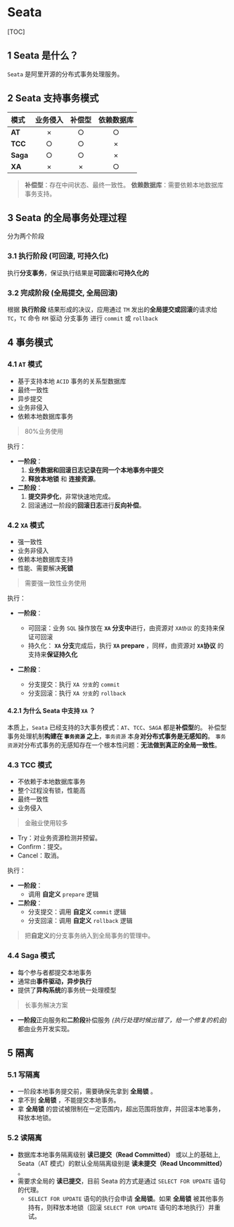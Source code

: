 # Seata

[TOC]

## 1 Seata 是什么？

`Seata` 是阿里开源的分布式事务处理服务。

## 2 Seata 支持事务模式

| 模式     | 业务侵入 | 补偿型 | 依赖数据库 |
| :------- | :------: | :----: | :--------: |
| **AT**   |    ×     |   ○    |     ○      |
| **TCC**  |    ○     |   ○    |     ×      |
| **Saga** |    ○     |   ○    |     ×      |
| **XA**   |    ×     |   ×    |     ○      |

>**补偿型**：存在中间状态、最终一致性。
>**依赖数据库**：需要依赖本地数据库事务支持。

## 3 Seata 的全局事务处理过程

分为两个阶段

### 3.1 执行阶段 (可回滚, 可持久化)

执行**分支事务**，保证执行结果是**可回滚**和**可持久化的**

### 3.2 完成阶段 (全局提交, 全局回滚)

根据 **执行阶段** 结果形成的决议，应用通过 `TM` 发出的**全局提交或回滚**的请求给 `TC`，`TC` 命令 `RM` 驱动 分支事务 进行 `commit` 或 `rollback`

## 4 事务模式

### 4.1 `AT` 模式

* 基于支持本地 `ACID` 事务的关系型数据库
* 最终一致性
* 异步提交
* 业务非侵入
* 依赖本地数据库事务

> 80%业务使用

执行：

* **一阶段**：
    1. **业务数据和回滚日志记录在同一个本地事务中提交**
    2. **释放本地锁** 和 **连接资源**。
* **二阶段**：
    1. **提交异步化**，非常快速地完成。
    2. 回滚通过一阶段的**回滚日志**进行**反向补偿**。

### 4.2 `XA` 模式

* 强一致性
* 业务非侵入
* 依赖本地数据库支持
* 性能、需要解决**死锁**

> 需要强一致性业务使用

执行：

* **一阶段**：
  
  * 可回滚：业务 `SQL` 操作放在 **`XA` 分支中**进行，由资源对 `XA协议` 的支持来保证可回滚
  * 持久化： **`XA` 分支**完成后，执行 **`XA` prepare** ，同样，由资源对 **`XA`协议** 的支持来**保证持久化**
* **二阶段**：
  * 分支提交：执行 `XA 分支`的 `commit`
  * 分支回滚：执行 `XA 分支`的 `rollback`

#### 4.2.1 为什么 Seata 中支持 `XA` ？

本质上，`Seata` 已经支持的3大事务模式：`AT`、`TCC`、`SAGA` 都是**补偿型**的。
补偿型事务处理机制**构建在 `事务资源` 之上**，`事务资源` 本身**对分布式事务是无感知的**。
`事务资源`对分布式事务的无感知存在一个根本性问题：**无法做到真正的全局一致性**。

### 4.3 TCC 模式

* 不依赖于本地数据库事务
* 整个过程没有锁，性能高
* 最终一致性
* 业务侵入

> 金融业使用较多

* Try：对业务资源检测并预留。
* Confirm：提交。
* Cancel：取消。

执行：

* **一阶段**：
  * 调用 **自定义** `prepare` 逻辑
* **二阶段**：
  * 分支提交：调用 **自定义** `commit` 逻辑
  * 分支回滚：调用 **自定义** `rollback` 逻辑

> 把**自定义**的分支事务纳入到全局事务的管理中。

### 4.4 Saga 模式

* 每个参与者都提交本地事务
* 通常由**事件驱动，异步执行**
* 提供了**异构系统**的事务统一处理模型

> 长事务解决方案

* **一阶段**正向服务和**二阶段**补偿服务 *(执行处理时候出错了，给一个修复的机会)* 都由业务开发实现。

## 5 隔离

### 5.1 写隔离

* 一阶段本地事务提交前，需要确保先拿到 **全局锁** 。
* 拿不到 **全局锁** ，不能提交本地事务。
* 拿 **全局锁** 的尝试被限制在一定范围内，超出范围将放弃，并回滚本地事务，释放本地锁。

### 5.2 读隔离

* 数据库本地事务隔离级别 **读已提交（Read Committed）** 或以上的基础上, Seata（AT 模式）的默认全局隔离级别是 **读未提交（Read Uncommitted）** 。
* 需要求全局的 **读已提交**，目前 Seata 的方式是通过 `SELECT FOR UPDATE` 语句的代理。
  * `SELECT FOR UPDATE` 语句的执行会申请 **全局锁**。如果 **全局锁** 被其他事务持有，则释放本地锁（回滚 `SELECT FOR UPDATE` 语句的本地执行）并重试。
